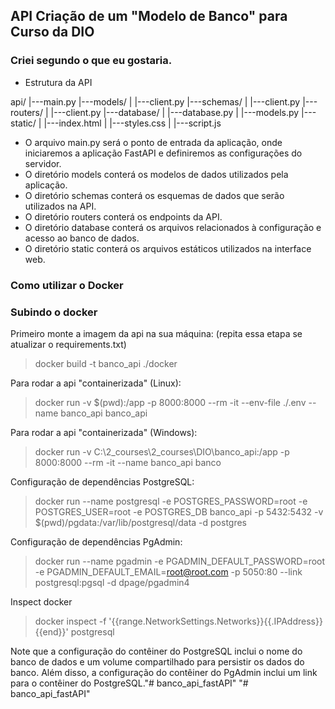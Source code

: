 ## API Criação de um "Modelo de Banco" para Curso da DIO
### Criei segundo o que eu gostaria.

- Estrutura da API

api/
|---main.py
|---models/
|   |---client.py
|---schemas/
|   |---client.py
|---routers/
|   |---client.py
|---database/
|   |---database.py
|   |---models.py
|---static/
|   |---index.html
|   |---styles.css
|   |---script.js


- O arquivo main.py será o ponto de entrada da aplicação, onde iniciaremos a aplicação FastAPI e definiremos as configurações do servidor.
- O diretório models conterá os modelos de dados utilizados pela aplicação.
- O diretório schemas conterá os esquemas de dados que serão utilizados na API.
- O diretório routers conterá os endpoints da API.
- O diretório database conterá os arquivos relacionados à configuração e acesso ao banco de dados.
- O diretório static conterá os arquivos estáticos utilizados na interface web.

### Como utilizar o Docker

### Subindo o docker

Primeiro monte a imagem da api na sua máquina:
(repita essa etapa se atualizar o requirements.txt)

> docker build -t banco_api ./docker

Para rodar a api "containerizada" (Linux):

> docker run -v $(pwd):/app -p 8000:8000 --rm -it --env-file ./.env --name banco_api banco_api

Para rodar a api "containerizada" (Windows):

> docker run -v C:\2_courses\2_courses\DIO\banco_api:/app -p 8000:8000 --rm -it --name banco_api banco

Configuração de dependências PostgreSQL:

> docker run --name postgresql -e POSTGRES_PASSWORD=root -e POSTGRES_USER=root -e POSTGRES_DB banco_api -p 5432:5432 -v $(pwd)/pgdata:/var/lib/postgresql/data -d postgres

Configuração de dependências PgAdmin:

> docker run --name pgadmin -e PGADMIN_DEFAULT_PASSWORD=root -e PGADMIN_DEFAULT_EMAIL=root@root.com -p 5050:80 --link postgresql:pgsql -d dpage/pgadmin4

Inspect docker

> docker inspect -f '{{range.NetworkSettings.Networks}}{{.IPAddress}}{{end}}' postgresql

Note que a configuração do contêiner do PostgreSQL inclui o nome do banco de dados e um volume compartilhado para persistir os dados do banco. Além disso, a configuração do contêiner do PgAdmin inclui um link para o contêiner do PostgreSQL."# banco_api_fastAPI" 
"# banco_api_fastAPI" 
